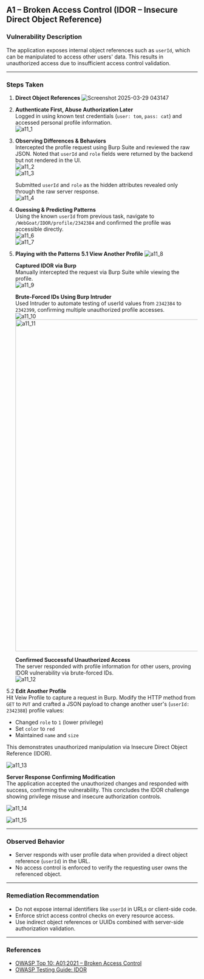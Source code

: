## A1 – Broken Access Control (IDOR – Insecure Direct Object Reference)

### Vulnerability Description
The application exposes internal object references such as `userId`, which can be manipulated to access other users' data. This results in unauthorized access due to insufficient access control validation.

---

### Steps Taken

1. **Direct Object References**
   ![Screenshot 2025-03-29 043147](https://github.com/user-attachments/assets/4e008ead-bced-4055-8e26-455cf2c0dcbe)


3. **Authenticate First, Abuse Authorization Later**  
   Logged in using known test credentials (`user: tom`, `pass: cat`) and accessed personal profile information.  
   ![a11_1](https://github.com/user-attachments/assets/da055ba6-09b3-4eb1-8c87-d08d7636a338)

4. **Observing Differences & Behaviors**  
   Intercepted the profile request using Burp Suite and reviewed the raw JSON. Noted that `userId` and `role` fields were returned by the backend but not rendered in the UI.  
   ![a11_2](https://github.com/user-attachments/assets/5d169663-0e08-46ad-b166-c8a0f1882211)  
   ![a11_3](https://github.com/user-attachments/assets/68211eb7-b46a-4c9e-b1b8-aa7d9f811824)

   Submitted `userId` and `role` as the hidden attributes revealed only through the raw server response.  
   ![a11_4](https://github.com/user-attachments/assets/8d9a181d-c7eb-4716-958b-5249ed3edb35)

5. **Guessing & Predicting Patterns**  
   Using the known `userId` from previous task, navigate to `/WebGoat/IDOR/profile/2342384` and confirmed the profile was accessible directly.  
   ![a11_6](https://github.com/user-attachments/assets/b9a64de5-a725-4606-9ce0-339c86f1bb25)  
   ![a11_7](https://github.com/user-attachments/assets/7810df99-0da5-4800-802b-65762304544e)

6. **Playing with the Patterns**
   **5.1 View Another Profile**
   ![a11_8](https://github.com/user-attachments/assets/e9ade473-45c9-4653-bf0c-739d8156c479)

   **Captured IDOR via Burp**  
   Manually intercepted the request via Burp Suite while viewing the profile.  
   ![a11_9](https://github.com/user-attachments/assets/7cb02362-747e-4db7-91e3-acdd7c9ec1c0)

   **Brute-Forced IDs Using Burp Intruder**  
   Used Intruder to automate testing of userId values from `2342384` to `2342399`, confirming multiple unauthorized profile accesses.  
   ![a11_10](https://github.com/user-attachments/assets/c9a180a4-8181-4a66-907d-fcb9c4758b82)
   <img width="872" alt="a11_11" src="https://github.com/user-attachments/assets/3ffebeb6-6461-4640-898e-1faacb586c06" />


   **Confirmed Successful Unauthorized Access**  
   The server responded with profile information for other users, proving IDOR vulnerability via brute-forced IDs.  
      ![a11_12](https://github.com/user-attachments/assets/90937f2c-3011-4bac-8b54-04bb7efa0d5c)


5.2 **Edit Another Profile**  
   Hit Veiw Profile to capture a request in Burp. Modify the HTTP method from `GET` to `PUT` and crafted a JSON payload to change another user's (`userId: 2342388`) profile values:
   - Changed `role` to `1` (lower privilege)
   - Set `color` to `red`
   - Maintained `name` and `size`

   This demonstrates unauthorized manipulation via Insecure Direct Object Reference (IDOR).

   ![a11_13](https://github.com/user-attachments/assets/5f6eb223-491c-49d8-90b4-f9de3e235ea4)

   **Server Response Confirming Modification**  
   The application accepted the unauthorized changes and responded with success, confirming the vulnerability. This concludes the IDOR challenge showing privilege misuse and insecure authorization controls.

   ![a11_14](https://github.com/user-attachments/assets/90f42ceb-13a2-4bf0-b4b3-56a05071a99d)

   
   ![a11_15](https://github.com/user-attachments/assets/ec8989b3-53f5-4d8d-9289-f347e461f99d)

---

### Observed Behavior
- Server responds with user profile data when provided a direct object reference (`userId`) in the URL.
- No access control is enforced to verify the requesting user owns the referenced object.

---

### Remediation Recommendation
- Do not expose internal identifiers like `userId` in URLs or client-side code.
- Enforce strict access control checks on every resource access.
- Use indirect object references or UUIDs combined with server-side authorization validation.

---

### References
- [OWASP Top 10: A01:2021 – Broken Access Control](https://owasp.org/Top10/A01_2021-Broken_Access_Control/)
- [OWASP Testing Guide: IDOR](https://owasp.org/www-project-web-security-testing-guide/stable/4-Web_Application_Security_Testing/07-Input_Validation_Testing/10-Testing_for_Insecure_Direct_Object_References.html)
